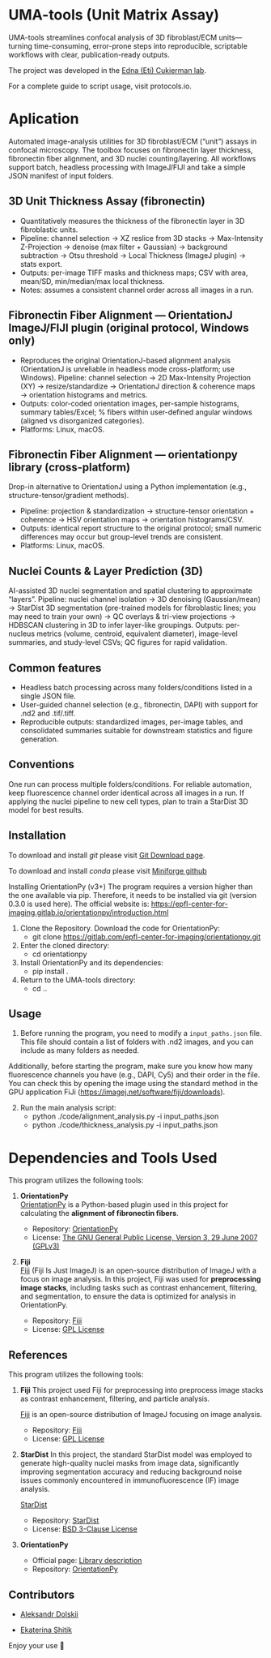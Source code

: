 # UMA-tools (Unit Matrix Assay)
UMA-tools streamlines confocal analysis of 3D fibroblast/ECM units—turning time-consuming, error-prone steps into reproducible, scriptable workflows with clear, publication-ready outputs.

The project was developed in the [Edna (Eti) Cukierman lab](https://www.foxchase.org/edna-cukierman).

For a complete guide to script usage, visit protocols.io.

# Aplication
Automated image-analysis utilities for 3D fibroblast/ECM (“unit”) assays in confocal microscopy. The toolbox focuses on fibronectin layer thickness, fibronectin fiber alignment, and 3D nuclei counting/layering. All workflows support batch, headless processing with ImageJ/FIJI and take a simple JSON manifest of input folders.


## 3D Unit Thickness Assay (fibronectin)
- Quantitatively measures the thickness of the fibronectin layer in 3D fibroblastic units.
- Pipeline: channel selection → XZ reslice from 3D stacks → Max-Intensity Z-Projection → denoise (max filter + Gaussian) → background subtraction → Otsu threshold → Local Thickness (ImageJ plugin) → stats export.
- Outputs: per-image TIFF masks and thickness maps; CSV with area, mean/SD, min/median/max local thickness.
- Notes: assumes a consistent channel order across all images in a run.

## Fibronectin Fiber Alignment — OrientationJ ImageJ/FIJI plugin (original protocol, Windows only)
- Reproduces the original OrientationJ-based alignment analysis (OrientationJ is unreliable in headless mode cross-platform; use Windows).
Pipeline: channel selection → 2D Max-Intensity Projection (XY) → resize/standardize → OrientationJ direction & coherence maps → orientation histograms and metrics.
- Outputs: color-coded orientation images, per-sample histograms, summary tables/Excel; % fibers within user-defined angular windows (aligned vs disorganized categories).
- Platforms: Linux, macOS.

## Fibronectin Fiber Alignment — orientationpy library (cross-platform)
Drop-in alternative to OrientationJ using a Python implementation (e.g., structure-tensor/gradient methods).
- Pipeline: projection & standardization → structure-tensor orientation + coherence → HSV orientation maps → orientation histograms/CSV.
- Outputs: identical report structure to the original protocol; small numeric differences may occur but group-level trends are consistent.
- Platforms: Linux, macOS.

## Nuclei Counts & Layer Prediction (3D)
AI-assisted 3D nuclei segmentation and spatial clustering to approximate “layers”.
Pipeline: nuclei channel isolation → 3D denoising (Gaussian/mean) → StarDist 3D segmentation (pre-trained models for fibroblastic lines; you may need to train your own) → QC overlays & tri-view projections → HDBSCAN clustering in 3D to infer layer-like groupings.
Outputs: per-nucleus metrics (volume, centroid, equivalent diameter), image-level summaries, and study-level CSVs; QC figures for rapid validation.

## Common features
- Headless batch processing across many folders/conditions listed in a single JSON file.
- User-guided channel selection (e.g., fibronectin, DAPI) with support for .nd2 and .tif/.tiff.
- Reproducible outputs: standardized images, per-image tables, and consolidated summaries suitable for downstream statistics and figure generation.

## Conventions
One run can process multiple folders/conditions.
For reliable automation, keep fluorescence channel order identical across all images in a run.
If applying the nuclei pipeline to new cell types, plan to train a StarDist 3D model for best results.

## Installation 
To download and install *git* please visit [Git Download page](https://git-scm.com/downloads).

To download and install *conda* please visit [Miniforge github](https://github.com/conda-forge/miniforge)

Installing OrientationPy (v3+) The program requires a version higher than the one available via pip. Therefore, it needs to be installed via git (version 0.3.0 is used here). The official website is: https://epfl-center-for-imaging.gitlab.io/orientationpy/introduction.html 

1. Clone the Repository. Download the  code for OrientationPy:
    - git clone https://gitlab.com/epfl-center-for-imaging/orientationpy.git
2. Enter the cloned directory:
    - cd orientationpy
3. Install OrientationPy and its dependencies:
    - pip install .
4. Return to the UMA-tools directory:
    - cd ..

## Usage
1. Before running the program, you need to modify a `input_paths.json` file. This file should contain a list of folders with .nd2 images, and you can include as many folders as needed.

Additionally, before starting the program, make sure you know how many fluorescence channels you have (e.g., DAPI, Cy5) and their order in the file. You can check this by opening the image using the standard method in the GPU application FiJi (https://imagej.net/software/fiji/downloads).


2. Run the main analysis script:
   - python ./code/alignment_analysis.py -i input_paths.json
   - python ./code/thickness_analysis.py -i input_paths.json



# Dependencies and Tools Used

This program utilizes the following tools:

1. **OrientationPy**  
   [OrientationPy](https://epfl-center-for-imaging.gitlab.io/orientationpy/introduction.html) is a Python-based plugin used in this project for calculating the **alignment of fibronectin fibers**.

   - Repository: [OrientationPy](https://gitlab.com/epfl-center-for-imaging/orientationpy/)  
   - License: [The GNU General Public License, Version 3, 29 June 2007 (GPLv3)](https://gitlab.com/epfl-center-for-imaging/orientationpy/-/blob/main/LICENSE.md?ref_type=heads)

2. **Fiji**  
   [Fiji](https://fiji.sc/) (Fiji Is Just ImageJ) is an open-source distribution of ImageJ with a focus on image analysis. In this project, Fiji was used for **preprocessing image stacks**, including tasks such as contrast enhancement, filtering, and segmentation, to ensure the data is optimized for analysis in OrientationPy.

   - Repository: [Fiji](https://github.com/fiji/fiji)  
   - License: [GPL License](https://imagej.net/licensing/)


## References

This program utilizes the following tools:

1. **Fiji** 
    This project used Fiji for preprocessing into preprocess image stacks as contrast enhancement, filtering, and particle analysis.

    [Fiji](https://fiji.sc/) is an open-source distribution of ImageJ focusing on image analysis. 
    
    - Repository: [Fiji](https://github.com/fiji/fiji)  
    - License: [GPL License](https://imagej.net/licensing/)

2. **StarDist**
    In this project, the standard StarDist model was employed to generate high-quality nuclei masks from image data, significantly improving segmentation accuracy and reducing background noise issues commonly encountered in immunofluorescence (IF) image analysis.
    
    [StarDist](https://stardist.net/)

    - Repository: [StarDist](https://github.com/stardist/stardist)  
    - License: [BSD 3-Clause License](https://github.com/stardist/stardist/blob/main/LICENSE.txt)
  
3. **OrientationPy**
   - Official page: [Library description](https://epfl-center-for-imaging.gitlab.io/orientationpy/introduction.html)
   - Repository: [OrientationPy](https://gitlab.com/epfl-center-for-imaging/orientationpy/)


## Contributors

- [Aleksandr Dolskii](aleksandr.dolskii@fccc.edu)

- [Ekaterina Shitik](mailto:shitik.ekaterina@gmail.com) 

Enjoy your use 💫

